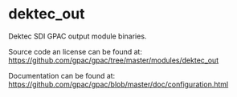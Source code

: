 dektec_out
==========

Dektec SDI GPAC output module binaries.

Source code an license can be found at: https://github.com/gpac/gpac/tree/master/modules/dektec_out

Documentation can be found at: https://github.com/gpac/gpac/blob/master/doc/configuration.html

